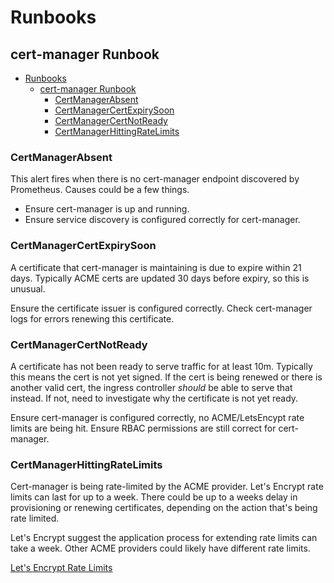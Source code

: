 # Runbooks

## cert-manager Runbook

- [Runbooks](#runbooks)
  - [cert-manager Runbook](#cert-manager-runbook)
    - [CertManagerAbsent](#certmanagerabsent)
    - [CertManagerCertExpirySoon](#certmanagercertexpirysoon)
    - [CertManagerCertNotReady](#certmanagercertnotready)
    - [CertManagerHittingRateLimits](#certmanagerhittingratelimits)

### CertManagerAbsent

This alert fires when there is no cert-manager endpoint discovered by Prometheus. Causes could be a few things.

- Ensure cert-manager is up and running.
- Ensure service discovery is configured correctly for cert-manager.

### CertManagerCertExpirySoon

A certificate that cert-manager is maintaining is due to expire within 21 days. Typically ACME certs are updated 30 days before expiry, so this is unusual.

Ensure the certificate issuer is configured correctly. Check cert-manager logs for errors renewing this certificate.

### CertManagerCertNotReady

A certificate has not been ready to serve traffic for at least 10m. Typically this means the cert is not yet signed. If the cert is being renewed or there is another valid cert, the ingress controller _should_ be able to serve that instead. If not, need to investigate why the certificate is not yet ready.

Ensure cert-manager is configured correctly, no ACME/LetsEncypt rate limits are being hit. Ensure RBAC permissions are still correct for cert-manager.

### CertManagerHittingRateLimits

Cert-manager is being rate-limited by the ACME provider. Let's Encrypt rate limits can last for up to a week. There could be up to a weeks delay in provisioning or renewing certificates, depending on the action that's being rate limited.

Let's Encrypt suggest the application process for extending rate limits can take a week. Other ACME providers could likely have different rate limits.

[Let's Encrypt Rate Limits](https://letsencrypt.org/docs/rate-limits/)